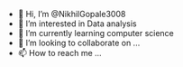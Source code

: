 - 👋 Hi, I’m @NikhilGopale3008
- 👀 I’m interested in Data analysis
- 🌱 I’m currently learning computer science
- 💞️ I’m looking to collaborate on ...
- 📫 How to reach me ...

<!---
NikhilGopale3008/NikhilGopale3008 is a ✨ special ✨ repository because its `README.md` (this file) appears on your GitHub profile.
You can click the Preview link to take a look at your changes.
--->
